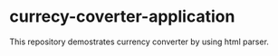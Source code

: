# currecy-coverter-application
This repository demostrates currency converter by using html parser.
